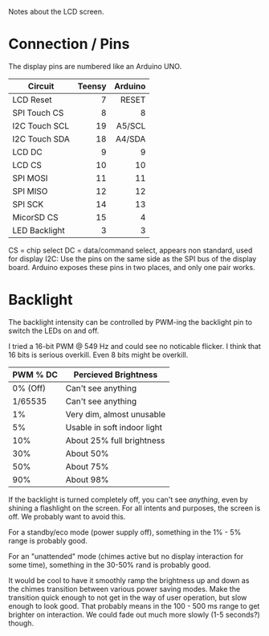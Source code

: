 Notes about the LCD screen.

# Connection / Pins

The display pins are numbered like an Arduino UNO.

| Circuit       | Teensy | Arduino |
| ------------  | -----: | ------: |
| LCD Reset     | 7      | RESET   |
| SPI Touch CS  | 8      | 8       |
| I2C Touch SCL | 19     | A5/SCL  |
| I2C Touch SDA | 18     | A4/SDA  |
| LCD DC        | 9      | 9       |
| LCD CS        | 10     | 10      |
| SPI MOSI      | 11     | 11      |
| SPI MISO      | 12     | 12      |
| SPI SCK       | 14     | 13      |
| MicorSD CS    | 15     | 4       |
| LED Backlight | 3      | 3       |

CS = chip select
DC = data/command select, appears non standard, used for display
I2C: Use the pins on the same side as the SPI bus of the display board. Arduino exposes these pins in two places, and only one pair works.

# Backlight

The backlight intensity can be controlled by PWM-ing the backlight pin to switch
the LEDs on and off.

I tried a 16-bit PWM @ 549 Hz and could see no noticable flicker. I think that
16 bits is serious overkill. Even 8 bits might be overkill.

| PWM % DC |     Percieved Brightness    |
|----------|-----------------------------|
| 0% (Off) | Can't see anything          |
| 1/65535  | Can't see anything          |
| 1%       | Very dim, almost unusable   |
| 5%       | Usable in soft indoor light |
| 10%      | About 25% full brightness   |
| 30%      | About 50%                   |
| 50%      | About 75%                   |
| 90%      | About 98%                   |

If the backlight is turned completely off, you can't see _anything_, even by
shining a flashlight on the screen. For all intents and purposes, the screen is
off. We probably want to avoid this.

For a standby/eco mode (power supply off), something in the 1% - 5% range is
probably good.

For an "unattended" mode (chimes active but no display interaction for some
time), something in the 30-50% rand is probably good.

It would be cool to have it smoothly ramp the brightness up and down as the
chimes transition between various power saving modes. Make the transition quick
enough to not get in the way of user operation, but slow enough to look good.
That probably means in the 100 - 500 ms range to get brighter on interaction.
We could fade out much more slowly (1-5 seconds?) though.
